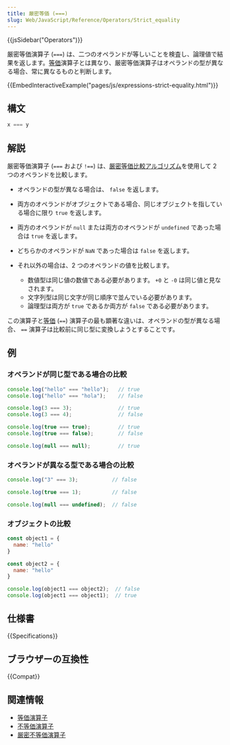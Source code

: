 ```yaml
---
title: 厳密等価 (===)
slug: Web/JavaScript/Reference/Operators/Strict_equality
---
```


{{jsSidebar("Operators")}}

厳密等価演算子 (`===`) は、二つのオペランドが等しいことを検査し、論理値で結果を返します。[等価](/ja/docs/Web/JavaScript/Reference/Operators/Equality)演算子とは異なり、厳密等価演算子はオペランドの型が異なる場合、常に異なるものと判断します。

{{EmbedInteractiveExample("pages/js/expressions-strict-equality.html")}}

## 構文

```js
x === y
```

## 解説

厳密等価演算子 (`===` および `!==`) は、[厳密等価比較アルゴリズム](https://www.ecma-international.org/ecma-262/5.1/#sec-11.9.6)を使用して 2 つのオペランドを比較します。

- オペランドの型が異なる場合は、 `false` を返します。
- 両方のオペランドがオブジェクトである場合、同じオブジェクトを指している場合に限り `true` を返します。
- 両方のオペランドが `null` または両方のオペランドが `undefined` であった場合は `true` を返します。
- どちらかのオペランドが `NaN` であった場合は `false` を返します。
- それ以外の場合は、2 つのオペランドの値を比較します。

  - 数値型は同じ値の数値である必要があります。 `+0` と `-0` は同じ値と見なされます。
  - 文字列型は同じ文字が同じ順序で並んでいる必要があります。
  - 論理型は両方が `true` であるか両方が `false` である必要があります。

この演算子と[等価](/ja/docs/Web/JavaScript/Reference/Operators/Equality) (`==`) 演算子の最も顕著な違いは、オペランドの型が異なる場合、 `==` 演算子は比較前に同じ型に変換しようとすることです。

## 例

### オペランドが同じ型である場合の比較

```js
console.log("hello" === "hello");   // true
console.log("hello" === "hola");    // false

console.log(3 === 3);               // true
console.log(3 === 4);               // false

console.log(true === true);         // true
console.log(true === false);        // false

console.log(null === null);         // true
```

### オペランドが異なる型である場合の比較

```js
console.log("3" === 3);           // false

console.log(true === 1);          // false

console.log(null === undefined);  // false
```

### オブジェクトの比較

```js
const object1 = {
  name: "hello"
}

const object2 = {
  name: "hello"
}

console.log(object1 === object2);  // false
console.log(object1 === object1);  // true
```

## 仕様書

{{Specifications}}

## ブラウザーの互換性

{{Compat}}

## 関連情報

- [等価演算子](/ja/docs/Web/JavaScript/Reference/Operators/Equality)
- [不等価演算子](/ja/docs/Web/JavaScript/Reference/Operators/Inequality)
- [厳密不等価演算子](/ja/docs/Web/JavaScript/Reference/Operators/Strict_inequality)
